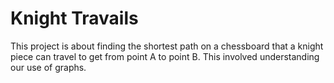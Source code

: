 # Knight Travails

This project is about finding the shortest path on a chessboard that a knight piece can travel to get from point A to point B. This involved understanding our use of graphs.